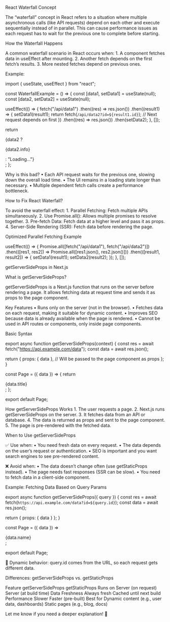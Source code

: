 React Waterfall Concept

The “waterfall” concept in React refers to a situation where multiple asynchronous calls (like API requests) depend on each other and execute sequentially instead of in parallel. This can cause performance issues as each request has to wait for the previous one to complete before starting.

How the Waterfall Happens

A common waterfall scenario in React occurs when: 1. A component fetches data in useEffect after mounting. 2. Another fetch depends on the first fetch’s results. 3. More nested fetches depend on previous ones.

Example:

import { useState, useEffect } from "react";

const WaterfallExample = () => {
const [data1, setData1] = useState(null);
const [data2, setData2] = useState(null);

useEffect(() => {
fetch("/api/data1")
.then((res) => res.json())
.then((result1) => {
setData1(result1);
return fetch(`/api/data2?id=${result1.id}`); // Next request depends on first
})
.then((res) => res.json())
.then(setData2);
}, []);

return <div>{data2 ? <p>{data2.info}</p> : "Loading..."}</div>;
};

Why is this bad?
• Each API request waits for the previous one, slowing down the overall load time.
• The UI remains in a loading state longer than necessary.
• Multiple dependent fetch calls create a performance bottleneck.

How to Fix React Waterfall?

To avoid the waterfall effect: 1. Parallel Fetching: Fetch multiple APIs simultaneously. 2. Use Promise.all(): Allows multiple promises to resolve together. 3. Pre-fetch Data: Fetch data at a higher level and pass it as props. 4. Server-Side Rendering (SSR): Fetch data before rendering the page.

Optimized Parallel Fetching Example

useEffect(() => {
Promise.all([fetch("/api/data1"), fetch("/api/data2")])
.then(([res1, res2]) => Promise.all([res1.json(), res2.json()]))
.then(([result1, result2]) => {
setData1(result1);
setData2(result2);
});
}, []);

getServerSideProps in Next.js

What is getServerSideProps?

getServerSideProps is a Next.js function that runs on the server before rendering a page. It allows fetching data at request time and sends it as props to the page component.

Key Features
• Runs only on the server (not in the browser).
• Fetches data on each request, making it suitable for dynamic content.
• Improves SEO because data is already available when the page is rendered.
• Cannot be used in API routes or components, only inside page components.

Basic Syntax

export async function getServerSideProps(context) {
const res = await fetch("https://api.example.com/data");
const data = await res.json();

return {
props: { data }, // Will be passed to the page component as props
};
}

const Page = ({ data }) => {
return <div>{data.title}</div>;
};

export default Page;

How getServerSideProps Works 1. The user requests a page. 2. Next.js runs getServerSideProps on the server. 3. It fetches data from an API or database. 4. The data is returned as props and sent to the page component. 5. The page is pre-rendered with the fetched data.

When to Use getServerSideProps

✅ Use when:
• You need fresh data on every request.
• The data depends on the user’s request or authentication.
• SEO is important and you want search engines to see pre-rendered content.

❌ Avoid when:
• The data doesn’t change often (use getStaticProps instead).
• The page needs fast responses (SSR can be slow).
• You need to fetch data in a client-side component.

Example: Fetching Data Based on Query Params

export async function getServerSideProps({ query }) {
const res = await fetch(`https://api.example.com/data?id=${query.id}`);
const data = await res.json();

return { props: { data } };
}

const Page = ({ data }) => <div>{data.name}</div>;

export default Page;

🔹 Dynamic behavior: query.id comes from the URL, so each request gets different data.

Differences: getServerSideProps vs. getStaticProps

Feature getServerSideProps getStaticProps
Runs on Server (on request) Server (at build time)
Data Freshness Always fresh Cached until next build
Performance Slower Faster (pre-built)
Best for Dynamic content (e.g., user data, dashboards) Static pages (e.g., blog, docs)

Let me know if you need a deeper explanation! 🚀
